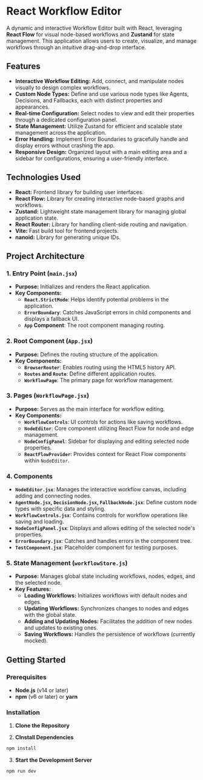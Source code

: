 # React Workflow Editor

A dynamic and interactive Workflow Editor built with React, leveraging **React Flow** for visual node-based workflows and **Zustand** for state management. This application allows users to create, visualize, and manage workflows through an intuitive drag-and-drop interface.

## Features

- **Interactive Workflow Editing:** Add, connect, and manipulate nodes visually to design complex workflows.
- **Custom Node Types:** Define and use various node types like Agents, Decisions, and Fallbacks, each with distinct properties and appearances.
- **Real-time Configuration:** Select nodes to view and edit their properties through a dedicated configuration panel.
- **State Management:** Utilize Zustand for efficient and scalable state management across the application.
- **Error Handling:** Implement Error Boundaries to gracefully handle and display errors without crashing the app.
- **Responsive Design:** Organized layout with a main editing area and a sidebar for configurations, ensuring a user-friendly interface.

## Technologies Used

- **React:** Frontend library for building user interfaces.
- **React Flow:** Library for creating interactive node-based graphs and workflows.
- **Zustand:** Lightweight state management library for managing global application state.
- **React Router:** Library for handling client-side routing and navigation.
- **Vite:** Fast build tool for frontend projects.
- **nanoid:** Library for generating unique IDs.

## Project Architecture

### 1. **Entry Point (`main.jsx`)**
- **Purpose:** Initializes and renders the React application.
- **Key Components:**
  - **`React.StrictMode`**: Helps identify potential problems in the application.
  - **`ErrorBoundary`**: Catches JavaScript errors in child components and displays a fallback UI.
  - **`App` Component**: The root component managing routing.

### 2. **Root Component (`App.jsx`)**
- **Purpose:** Defines the routing structure of the application.
- **Key Components:**
  - **`BrowserRouter`**: Enables routing using the HTML5 history API.
  - **`Routes` and `Route`**: Define different application routes.
  - **`WorkflowPage`**: The primary page for workflow management.

### 3. **Pages (`WorkflowPage.jsx`)**
- **Purpose:** Serves as the main interface for workflow editing.
- **Key Components:**
  - **`WorkflowControls`**: UI controls for actions like saving workflows.
  - **`NodeEditor`**: Core component utilizing React Flow for node and edge management.
  - **`NodeConfigPanel`**: Sidebar for displaying and editing selected node properties.
  - **`ReactFlowProvider`**: Provides context for React Flow components within `NodeEditor`.

### 4. **Components**
- **`NodeEditor.jsx`**: Manages the interactive workflow canvas, including adding and connecting nodes.
- **`AgentNode.jsx`, `DecisionNode.jsx`, `FallbackNode.jsx`**: Define custom node types with specific data and styling.
- **`WorkflowControls.jsx`**: Contains controls for workflow operations like saving and loading.
- **`NodeConfigPanel.jsx`**: Displays and allows editing of the selected node's properties.
- **`ErrorBoundary.jsx`**: Catches and handles errors in the component tree.
- **`TestComponent.jsx`**: Placeholder component for testing purposes.

### 5. **State Management (`workflowStore.js`)**
- **Purpose:** Manages global state including workflows, nodes, edges, and the selected node.
- **Key Features:**
  - **Loading Workflows:** Initializes workflows with default nodes and edges.
  - **Updating Workflows:** Synchronizes changes to nodes and edges with the global state.
  - **Adding and Updating Nodes:** Facilitates the addition of new nodes and updates to existing ones.
  - **Saving Workflows:** Handles the persistence of workflows (currently mocked).

## Getting Started

### Prerequisites

- **Node.js** (v14 or later)
- **npm** (v6 or later) or **yarn**

### Installation

1. **Clone the Repository**

2. **CInstall Dependencies**

```bash
npm install   
```
3. **Start the Development Server**

```bash
npm run dev
```